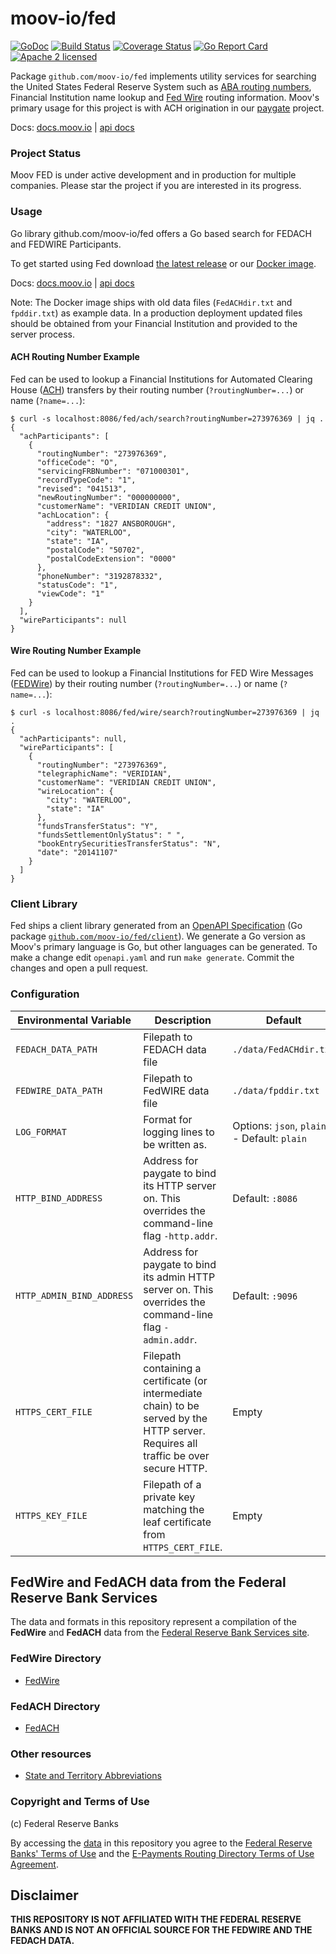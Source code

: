 moov-io/fed
===
[![GoDoc](https://godoc.org/github.com/moov-io/fed?status.svg)](https://godoc.org/github.com/moov-io/fed)
[![Build Status](https://travis-ci.com/moov-io/fed.svg?branch=master)](https://travis-ci.com/moov-io/fed)
[![Coverage Status](https://codecov.io/gh/moov-io/fed/branch/master/graph/badge.svg)](https://codecov.io/gh/moov-io/fed)
[![Go Report Card](https://goreportcard.com/badge/github.com/moov-io/fed)](https://goreportcard.com/report/github.com/moov-io/fed)
[![Apache 2 licensed](https://img.shields.io/badge/license-Apache2-blue.svg)](https://raw.githubusercontent.com/moov-io/fed/master/LICENSE)

Package `github.com/moov-io/fed` implements utility services for searching the United States Federal Reserve System such as [ABA routing numbers](https://en.wikipedia.org/wiki/ABA_routing_transit_number), Financial Institution name lookup and [Fed Wire](https://en.wikipedia.org/wiki/Fedwire) routing information. Moov's primary usage for this project is with ACH origination in our [paygate](https://github.com/moov-io/paygate) project.

Docs: [docs.moov.io](https://docs.moov.io/fed/) | [api docs](https://api.moov.io/apps/fed/)

### Project Status

Moov FED is under active development and in production for multiple companies. Please star the project if you are interested in its progress.

### Usage

Go library
github.com/moov-io/fed offers a Go based search for FEDACH and FEDWIRE Participants.

To get started using Fed download [the latest release](https://github.com/moov-io/fed/releases/latest) or our [Docker image](https://hub.docker.com/r/moov/fed/tags).

Docs: [docs.moov.io](https://docs.moov.io/) | [api docs](https://api.moov.io/apps/fed/)

Note: The Docker image ships with old data files (`FedACHdir.txt` and `fpddir.txt`) as example data. In a production deployment updated files should be obtained from your Financial Institution and provided to the server process.

#### ACH Routing Number Example

Fed can be used to lookup a Financial Institutions for Automated Clearing House ([ACH](https://en.wikipedia.org/wiki/Automated_Clearing_House)) transfers by their routing number (`?routingNumber=...`) or name (`?name=...`):

```
$ curl -s localhost:8086/fed/ach/search?routingNumber=273976369 | jq .
{
  "achParticipants": [
    {
      "routingNumber": "273976369",
      "officeCode": "O",
      "servicingFRBNumber": "071000301",
      "recordTypeCode": "1",
      "revised": "041513",
      "newRoutingNumber": "000000000",
      "customerName": "VERIDIAN CREDIT UNION",
      "achLocation": {
        "address": "1827 ANSBOROUGH",
        "city": "WATERLOO",
        "state": "IA",
        "postalCode": "50702",
        "postalCodeExtension": "0000"
      },
      "phoneNumber": "3192878332",
      "statusCode": "1",
      "viewCode": "1"
    }
  ],
  "wireParticipants": null
}
```

#### Wire Routing Number Example

Fed can be used to lookup a Financial Institutions for FED Wire Messages ([FEDWire](https://en.wikipedia.org/wiki/Fedwire)) by their routing number (`?routingNumber=...`) or name (`?name=...`):

```
$ curl -s localhost:8086/fed/wire/search?routingNumber=273976369 | jq .
{
  "achParticipants": null,
  "wireParticipants": [
    {
      "routingNumber": "273976369",
      "telegraphicName": "VERIDIAN",
      "customerName": "VERIDIAN CREDIT UNION",
      "wireLocation": {
        "city": "WATERLOO",
        "state": "IA"
      },
      "fundsTransferStatus": "Y",
      "fundsSettlementOnlyStatus": " ",
      "bookEntrySecuritiesTransferStatus": "N",
      "date": "20141107"
    }
  ]
}
```

### Client Library

Fed ships a client library generated from an [OpenAPI Specification](https://en.wikipedia.org/wiki/OpenAPI_Specification) (Go package [`github.com/moov-io/fed/client`](https://godoc.org/github.com/moov-io/fed/client)). We generate a Go version as Moov's primary language is Go, but other languages can be generated. To make a change edit `openapi.yaml` and run `make generate`. Commit the changes and open a pull request.

### Configuration

| Environmental Variable | Description | Default |
|-----|-----|-----|
| `FEDACH_DATA_PATH` | Filepath to FEDACH data file | `./data/FedACHdir.txt` |
| `FEDWIRE_DATA_PATH` | Filepath to FedWIRE data file | `./data/fpddir.txt` |
| `LOG_FORMAT` | Format for logging lines to be written as. | Options: `json`, `plain` - Default: `plain` |
| `HTTP_BIND_ADDRESS` | Address for paygate to bind its HTTP server on. This overrides the command-line flag `-http.addr`. | Default: `:8086` |
| `HTTP_ADMIN_BIND_ADDRESS` | Address for paygate to bind its admin HTTP server on. This overrides the command-line flag `-admin.addr`. | Default: `:9096` |
| `HTTPS_CERT_FILE` | Filepath containing a certificate (or intermediate chain) to be served by the HTTP server. Requires all traffic be over secure HTTP. | Empty |
| `HTTPS_KEY_FILE`  | Filepath of a private key matching the leaf certificate from `HTTPS_CERT_FILE`. | Empty |


## FedWire and FedACH data from the Federal Reserve Bank Services

The data and formats in this repository represent a compilation of the **FedWire** and **FedACH** data from the [Federal Reserve Bank Services site](https://frbservices.org/).

### FedWire Directory

* [FedWire](./docs/fpddir.md)

### FedACH Directory

* [FedACH](./docs/FedACHdir.md)

### Other resources

* [State and Territory Abbreviations](./docs/Fed_STATE_CODES.md)

### Copyright and Terms of Use

(c) Federal Reserve Banks

By accessing the [data](./data/) in this repository you agree to the [Federal Reserve Banks' Terms of Use](https://frbservices.org/terms/index.html) and the [E-Payments Routing Directory Terms of Use Agreement](https://www.frbservices.org/EPaymentsDirectory/agreement.html).

## Disclaimer

**THIS REPOSITORY IS NOT AFFILIATED WITH THE FEDERAL RESERVE BANKS AND IS NOT AN OFFICIAL SOURCE FOR THE FEDWIRE AND THE FEDACH DATA.**
